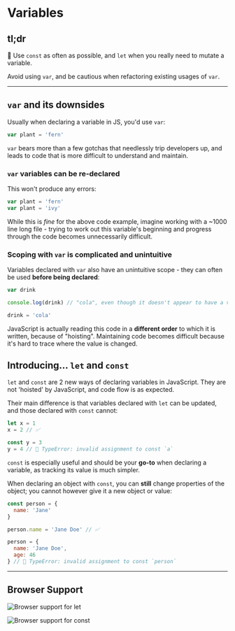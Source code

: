 # Variables

## tl;dr

📣 Use `const` as often as possible, and `let` when you really need to mutate a variable.

Avoid using `var`, and be cautious when refactoring existing usages of `var`.

---

## `var` and its downsides

Usually when declaring a variable in JS, you'd use `var`:

```js
var plant = 'fern'
```

`var` bears more than a few gotchas that needlessly trip developers up, and leads to code that is more difficult to understand and maintain.

### `var` variables can be **re-declared**

This won't produce any errors:

```js
var plant = 'fern'
var plant = 'ivy'
```

While this is _fine_ for the above code example, imagine working with a ~1000 line long file - trying to work out this variable's beginning and progress through the code becomes unnecessarily difficult.

### Scoping with `var` is complicated and unintuitive

Variables declared with `var` also have an unintuitive scope - they can often be used **before being declared**:

```js
var drink

console.log(drink) // "cola", even though it doesn't appear to have a value yet

drink = 'cola'
```

JavaScript is actually reading this code in a **different order** to which it is written, because of "hoisting". Maintaining code becomes difficult because it's hard to trace where the value is changed.

## Introducing... `let` and `const`

`let` and `const` are 2 new ways of declaring variables in JavaScript. They are not 'hoisted' by JavaScript, and code flow is as expected.

Their main difference is that variables declared with `let` can be updated, and those declared with `const` cannot:

```js
let x = 1
x = 2 // ✅

const y = 3
y = 4 // 🚫 TypeError: invalid assignment to const `a`
```

`const` is especially useful and should be your **go-to** when declaring a variable, as tracking its value is much simpler.

When declaring an object with `const`, you can **still** change properties of the object; you cannot however give it a new object or value:

```js
const person = {
  name: 'Jane'
}

person.name = 'Jane Doe' // ✅

person = {
  name: 'Jane Doe',
  age: 46
} // 🚫 TypeError: invalid assignment to const `person`
```

---

## Browser Support

![Browser support for `let`](https://res.cloudinary.com/ireaderinokun/image/upload/v1583930695183/caniuse-embed/all/let.png)


![Browser support for `const`](https://res.cloudinary.com/ireaderinokun/image/upload/v1583930695183/caniuse-embed/all/const.png)